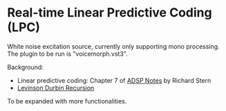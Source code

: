 # Real-time Linear Predictive Coding (LPC)

White noise excitation source, currently only supporting mono processing. The plugin to be run is "voicemorph.vst3".

Background:

* Linear predictive coding: Chapter 7 of [ADSP Notes](https://course.ece.cmu.edu/~ece792/https://) by Richard Stern
* [Levinson Durbin Recursion](http://www.emptyloop.com/technotes/A%20tutorial%20on%20linear%20prediction%20and%20Levinson-Durbin.pdf)

To be expanded with more functionalities.

